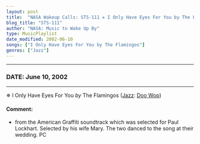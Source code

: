 ```yaml
---
layout: post
title:  "NASA Wakeup Calls: STS-111 ✵ I Only Have Eyes For You by The Flamingos ✵ June 10, 2002"
blog_title: "STS-111"
author: "NASA: Music to Wake Up By"
type: MusicPlaylist
date_modified: 2002-06-10
songs: ["I Only Have Eyes For You by The Flamingos"]
genres: ["Jazz"]
---
```


----
### DATE: June 10, 2002
----
✵ I Only Have Eyes For You *by* The Flamingos ([Jazz](https://www.discogs.com/genre/Jazz): [Doo Wop](https://www.discogs.com/style/Doo%20Wop)) <a target="blank_" href="https://www.discogs.com/The-Flamingos-I-Only-Have-Eyes-For-You/release/827182">
    <i class="fas fa-compact-disc"
       title="Discogs entry for this song"
       alt="Discogs entry for this song"
       style="font-size: 1.1em;"></i></a>
    

#### Comment:
* from the American Graffiti soundtrack which was selected for Paul Lockhart. Selected by his wife Mary. The two danced to the song at their wedding. PC



<br/>
<center>
	<a target="_blank"
	   href="https://twitter.com/intent/tweet?hashtags=Space,NASA,Playlist,NASAWakeupCalls,SpaceProgram&text=🚀 {{ page.author}}, '{{ page.songs.first }}' {{ page.title }}, {{ page.date | date: '%B %d, %Y' }}, {{ site.url }}{{ page.url }}&via=nasawakeupcalls"><i class="fab fa-twitter" title="Tweet this page" alt="Tweet this page" style="font-size: 1.3em;"></i></a>
	&nbsp; 	<i class="fas fa-user-astronaut" style="font-size: 1.5em;"></i> &nbsp;
    <a id="custom_amazon_link"
       type="amzn" search="#"
       category="popular music">
    <i class="fab fa-amazon" style="font-size: 1.3em;"></i></a>
</center>

<!-- Randomly resolve an individual entry from a song array -->
<script src="/assets/javascript/seedrandom.min.js"></script>
<script>
  var wake_me_up = ["I Only Have Eyes For You by The Flamingos"];
  var prng = new Math.seedrandom();
  function randomSong() {
    song = wake_me_up[Math.floor(Math.random() * wake_me_up.length)];
    var amazon_link = document.getElementById("custom_amazon_link");
    amazon_link.setAttribute("search", song);
  }
  window.onload = randomSong();
</script>
